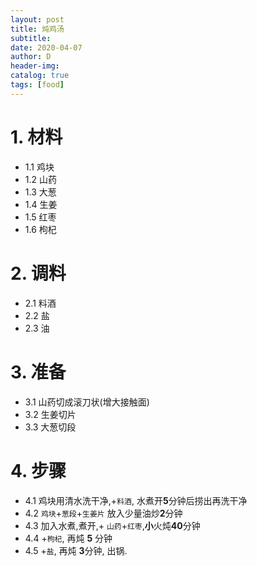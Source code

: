 ```yaml
--- 
layout: post
title: 炖鸡汤 
subtitle:
date: 2020-04-07
author: D
header-img:
catalog: true
tags: [food]
---
```


# 1. 材料
- 1.1 鸡块
- 1.2 山药
- 1.3 大葱
- 1.4 生姜
- 1.5 红枣
- 1.6 枸杞

# 2. 调料
- 2.1 料酒
- 2.2 盐
- 2.3 油 

# 3. 准备
- 3.1 山药切成滚刀状(增大接触面)
- 3.2 生姜切片
- 3.3 大葱切段 

# 4. 步骤
- 4.1 鸡块用清水洗干净,+`料酒`, 水煮开**5**分钟后捞出再洗干净
- 4.2 `鸡块`+`葱段`+`生姜片` 放入少量油炒**2**分钟
- 4.3 加入水煮,煮开,+ `山药`+`红枣`,**小**火炖**40**分钟
- 4.4 +`枸杞`, 再炖 **5** 分钟
- 4.5 +`盐`, 再炖 **3**分钟, 出锅.
